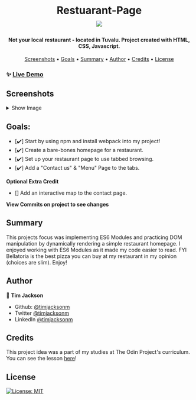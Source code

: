 <h1 align="center">
  <br>
  Restuarant-Page
  <br>
  <image src="dist/images/logo9.svg" width="150px"> 
</h1>

<h4 align="center">Not your local restaurant - located in Tuvalu. Project created with HTML, CSS, Javascript.</h4>

<p align="center">
  <a href="#screenshots">Screenshots</a> •
  <a href="#goals">Goals</a> •
  <a href="#summary">Summary</a> •
  <a href="#author">Author</a> •
    <a href="#credits">Credits</a> •
  <a href="#license">License</a>
</p>

### ✨ [Live Demo](https://timjacksonm.github.io/Restaurant-Page)
## Screenshots

<details>
  <summary>Show Image</summary>
  
  ![Static Home](dist/images/Home.png)
  
  The next two photos show responsive web design implementation for Iphone and Ipad.
  
  ![RWD Iphone](dist/images/MenuIphone.png)
  ![RWD Ipad](dist/images/MenuIpad.png)
</details>

## Goals:
- [✔️] Start by using npm and install webpack into my project!
- [✔️] Create a bare-bones homepage for a restaurant.
- [✔️] Set up your restaurant page to use tabbed browsing.
- [✔️] Add a "Contact us" & "Menu" Page to the tabs.

**Optional Extra Credit**
- [] Add an interactive map to the contact page.

**View Commits on project to see changes**


## Summary

This projects focus was implementing ES6 Modules and practicing DOM manipulation by dynamically rendering a simple restaurant homepage. I enjoyed working with ES6 Modules as it made my code easier to read. FYI Bellatoria is the best pizza you can buy at my restaurant in my opinion (choices are slim). Enjoy!

## Author

👤 **Tim Jackson**

- Github: [@timjacksonm](https://github.com/timjacksonm)
- Twitter [@timjacksonm](https://twitter.com/timjacksonm)
- LinkedIn [@timjacksonm](https://linkedin.com/in/timjacksonm)

## Credits

This project idea was a part of my studies at The Odin Project's curriculum. You can see the lesson <a href="https://www.theodinproject.com/paths/full-stack-javascript/courses/javascript/lessons/restaurant-page" target="_blank">here</a>!

## License

<p>
  <a href="https://choosealicense.com/licenses/mit/">
    <img alt="License: MIT" src="https://img.shields.io/badge/License-MIT-yellow.svg">
</p>
